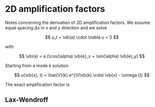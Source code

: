 # 2D amplification factors

Notes concerning the derivation of 2D amplification factors. We assume equal spacing $\Delta x$ in $x$ and $y$ direction and we solve

$$
u_t + \vb{a} \cdot \nabla u = 0
$$

with

$$
\vb{a} = a (\cos(\alpha) \vb{e}_x + \sin(\alpha) \vb{e}_y)
$$

Starting from a mode $k$ solution

$$
u(\vb{x}, t) = \hat{V}(k) e^{\I(\vb{k} \cdot \vb{x} - \omega t)}
$$

The exact amplification factor is


## Lax-Wendroff

